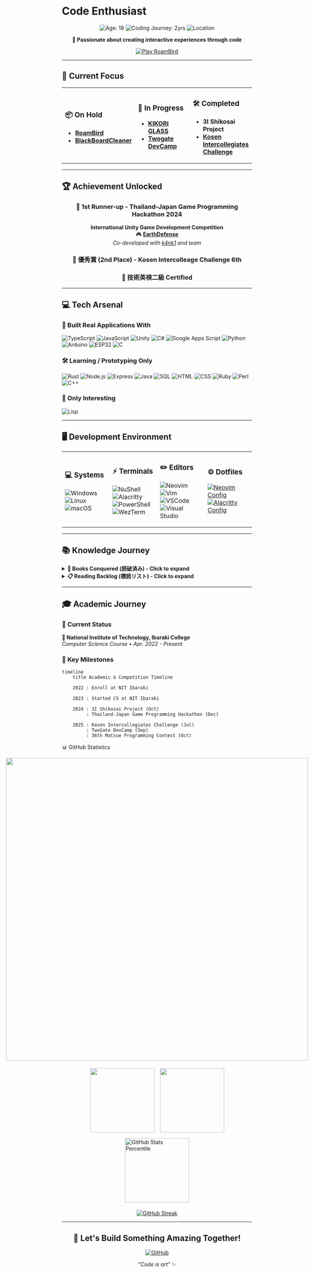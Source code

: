 # Code Enthusiast

<div align="center">
  
![Age: 18](https://img.shields.io/badge/Age-18-ff6b35?style=for-the-badge&logo=birthday-cake&logoColor=white)
![Coding Journey: 2yrs](https://img.shields.io/badge/Coding_Journey-2_Years-00d4aa?style=for-the-badge&logo=code&logoColor=white)
![Location](https://img.shields.io/badge/Location-Japan-e74c3c?style=for-the-badge&logo=map-pin&logoColor=white)

**🚀 Passionate about creating interactive experiences through code**

[![Play RoamBird](https://img.shields.io/badge/🎮_Play_RoamBird-Click_Here-blue?style=for-the-badge&logo=unity)](https://play.unity.com/en/games/dae4eae7-04fb-46ca-8ecd-b6d405c7df6b/roambird)

</div>

---

## 🎯 Current Focus

<table>
<tr>
<td width="33%">

### 📦 On Hold
- **[RoamBird](https://play.unity.com/en/games/dae4eae7-04fb-46ca-8ecd-b6d405c7df6b/roambird)**
- **[BlackBoardCleaner](https://github.com/Tomarun029831/BlackBoardCleaner)**

</td>
<td width="33%">

### 🚧 In Progress
- **[KIKORI GLASS](https://github.com/SpaghettiCode-Union)**
- **[Twogate DevCamp](https://devcamp.twogate.com/2025)**

</td>
<td width="33%">

### 🛠️ Completed
- **3I Shikosai Project**
- **[Kosen Intercollegiates Challenge](https://www.smbcnikko.co.jp/fs/kosen/202503)**

</td>
</tr>
</table>

---

## 🏆 Achievement Unlocked

<div align="center">

### 🥈 1st Runner-up - Thailand-Japan Game Programming Hackathon 2024
**International Unity Game Development Competition**  
🎮 **[EarthDefense](https://play.unity.com/en/games/f29d60f8-c03a-43ed-9983-1281f630518e/earth-defense)**  
*Co-developed with [k4nk1](https://github.com/k4nk1) and team*

### 🥈 優秀賞 (2nd Place) - Kosen Intercolleage Challenge 6th

### 📜 技術英検二級 Certified

</div>

---

## 💻 Tech Arsenal

### 🚀 Built Real Applications With
![TypeScript](https://img.shields.io/badge/TypeScript-3178C6?style=for-the-badge&logo=typescript&logoColor=white)
![JavaScript](https://img.shields.io/badge/JavaScript-F7DF1E?style=for-the-badge&logo=javascript&logoColor=black)
![Unity](https://img.shields.io/badge/Unity-FFFFFF?style=for-the-badge&logo=unity&logoColor=black)
![C#](https://img.shields.io/badge/C%23_Unity-239120?style=for-the-badge&logo=c-sharp&logoColor=white)
![Google Apps Script](https://img.shields.io/badge/Google_Apps_Script-4285F4?style=for-the-badge&logo=google&logoColor=white)
![Python](https://img.shields.io/badge/Python-3776AB?style=for-the-badge&logo=python&logoColor=white)
![Arduino](https://img.shields.io/badge/Arduino-00979D?style=for-the-badge&logo=arduino&logoColor=white)
![ESP32](https://img.shields.io/badge/ESP32-000000?style=for-the-badge&logo=esphome&logoColor=white)
![C](https://img.shields.io/badge/C-A8B9CC?style=for-the-badge&logo=c&logoColor=black)

### 🛠 Learning / Prototyping Only
![Rust](https://img.shields.io/badge/Rust-000000?style=for-the-badge&logo=rust&logoColor=white)
![Node.js](https://img.shields.io/badge/Node.js-339933?style=for-the-badge&logo=node.js&logoColor=white)
![Express](https://img.shields.io/badge/Express-000000?style=for-the-badge&logo=express&logoColor=white)
![Java](https://img.shields.io/badge/Java-ED8B00?style=for-the-badge&logo=java&logoColor=white)
![SQL](https://img.shields.io/badge/SQL-4479A1?style=for-the-badge&logo=postgresql&logoColor=white)
![HTML](https://img.shields.io/badge/HTML5-E34F26?style=for-the-badge&logo=html5&logoColor=white)
![CSS](https://img.shields.io/badge/CSS3-1572B6?style=for-the-badge&logo=css3&logoColor=white)
![Ruby](https://img.shields.io/badge/Ruby-CC342D?style=for-the-badge&logo=ruby&logoColor=white)
![Perl](https://img.shields.io/badge/Perl-39457E?style=for-the-badge&logo=perl&logoColor=white)
![C++](https://img.shields.io/badge/C++-00599C?style=for-the-badge&logo=c%2B%2B&logoColor=white)

### 👀 Only Interesting
![Lisp](https://img.shields.io/badge/Lisp-000000?style=for-the-badge&logo=lisp&logoColor=white)

---

## 🖥️ Development Environment

<table>
<tr>
<td width="25%">

### **💻 Systems**
![Windows](https://img.shields.io/badge/Windows-0078D6?style=for-the-badge&logo=windows&logoColor=white)
![Linux](https://img.shields.io/badge/Linux_WSL-FCC624?style=for-the-badge&logo=linux&logoColor=black)
![macOS](https://img.shields.io/badge/macOS-000000?style=for-the-badge&logo=apple&logoColor=white)

</td>
<td width="25%">

### **⚡ Terminals**
![NuShell](https://img.shields.io/badge/NuShell-4E9A06?style=for-the-badge)
![Alacritty](https://img.shields.io/badge/Alacritty-F46D01?style=for-the-badge)
![PowerShell](https://img.shields.io/badge/PowerShell-5391FE?style=for-the-badge&logo=powershell&logoColor=white)
![WezTerm](https://img.shields.io/badge/WezTerm-4A90E2?style=for-the-badge)

</td>
<td width="25%">

### **✏️ Editors**
![Neovim](https://img.shields.io/badge/Neovim-57A143?style=for-the-badge&logo=neovim&logoColor=white)
![Vim](https://img.shields.io/badge/Vim-019733?style=for-the-badge&logo=vim&logoColor=white)
![VSCode](https://img.shields.io/badge/VSCode-007ACC?style=for-the-badge&logo=visualstudiocode&logoColor=white)
![Visual Studio](https://img.shields.io/badge/Visual_Studio-5C2D91?style=for-the-badge&logo=visualstudio&logoColor=white)

</td>
<td width="25%">

### **⚙️ Dotfiles**
[![Neovim Config](https://img.shields.io/badge/Neovim-Config-57A143?style=for-the-badge&logo=neovim&logoColor=white)](https://github.com/Tomarun029831/NeovimSettings)
[![Alacritty Config](https://img.shields.io/badge/Alacritty-Config-F46D01?style=for-the-badge)](https://github.com/Tomarun029831/AlacrittySettings)

</td>
</tr>
</table>

---

## 📚 Knowledge Journey

<details>
<summary><strong>📖 Books Conquered (読破済み) - Click to expand</strong></summary>

### **🎮 Game Development**
- 『ゲームで学ぶJavaScript入門 増補改訂版～ブラウザゲームづくりでHTML＆CSSも身につく！』
- 『Pythonでつくる ゲーム開発 入門講座』
- 『Pythonでつくる ゲーム開発 入門講座 実践編』
- 『Pythonで作って学べる ゲームのアルゴリズム入門』

### **💻 Programming Languages**
- 『確かな力が身につくJavaScript「超」入門 第2版』
- 『1週間でC++の基礎が学べる本 (1週間プログラミング)』
- 『確かな力が身につく C#「超」入門 第3版 (Informatics & IDEA)』
- 『スッキリわかるJava入門』

### **🏗️ Software Engineering**
- 『リーダブルコード』
- 『良いコード／悪いコードで学ぶ設計入門―保守しやすい 成長し続けるコードの書き方』
- 『Java言語で学ぶデザインパターン入門』
- 『達人プログラマー』
- 『テスト駆動開発』

### **🌐 Infrastructure & Database**
- 『図解AWS (Amazon Web Services) の仕組みとサービスがたった1日でよくわかる』
- 『SQL : ゼロからはじめるデータベース操作』
- 『ネットワークはなぜつながるのか』

### **🔧 System Administration**
- 『［試して理解］Linuxのしくみ　―実験と図解で学ぶOS、仮想マシン、コンテナの基礎知識』

</details>

<details>
<summary><strong>📋 Reading Backlog (積読リスト) - Click to expand</strong></summary>

### **🏗️ Advanced Software Engineering**
- 『オブジェクト指向における再利用のためのデザインパターン』
- 『Spring徹底入門 : Spring FrameworkによるJavaアプリケーション開発』
- 『Effective Java』
- 『Clean Code アジャイルソフトウェア達人の技』
- 『Clean Architecture 達人に学ぶソフトウェアの構造と設計』
- 『Good Code, Bad Code ～持続可能な開発のためのソフトウェアエンジニア的思考』

### **💾 Computer Science Fundamentals**
- 『問題解決力を鍛える!アルゴリズムとデータ構造』
- 『コンピュータシステムの理論と実装』
- 『コンピュータの構成と設計 MIPS Edition 第6版 上・下』
- 『ゼロからのOS自作入門』
- 『オペレーティングシステムの仕組み』

### **🌐 Network & Web Development**
- 『マスタリングTCP/IP―入門編―』
- 『体系的に学ぶ 安全なWebアプリケーションの作り方』
- 『Web API: The Good Parts』
- 『Webを支える技術 -HTTP、URI、HTML、そしてREST』
- 『［作って学ぶ］ブラウザのしくみ──HTTP、HTML、CSS、JavaScriptの裏側』

### **🗄️ Database & Data**
- 『達人に学ぶSQL徹底指南書 第2版 初級者で終わりたくないあなたへ』
- 『達人に学ぶDB設計徹底指南書 第2版』
- 『データ指向アプリケーションデザイン ―信頼性、拡張性、保守性の高い分散システム設計の原理』

### **☁️ Cloud & DevOps**
- 『Amazon Web Services』
- 『Docker実践ガイド』
- 『Kubernetes完全ガイド』

### **🧠 Machine Learning**
- 『ゼロから作るDeep Learning』

### **🦀 Modern Languages**
- 『実践Rustプログラミング入門』
- 『Kotlin サーバーサイドプログラミング実践開発』
- 『Javaによる関数型プログラミング ―Java 8ラムダ式とStream』

### **💼 Career & Personal Development**
- 『世界で闘うプログラミング力を鍛える本 ~コーディング面接189問とその解法~』
- 『情熱プログラマー ソフトウェア開発者の幸せな生き方』
- 『冒険の書　AI時代のアンラーニング』

### **🎯 Life Skills**
- 『チェス上達の手引き　第2版』
- 『マンガでわかる最強の株入門 : めざせ「億り人」!』
- 『ニューヨーク流たった5人の「大きな会社」 : 我々の仕事の仕方・考え方』
- 『影響力の武器［新版］：人を動かす七つの原理』
- 『できる人の勉強法 : コミック版』
- 『人は話し方が9割 : 1分で人を動かし、100%好かれる話し方のコツ』
- 『まんがでわかるD・カーネギーの「人を動かす」「道は開ける」』シリーズ (1-3)
- 『ファシリテーション入門』
- 『なぜ僕らは働くのか-君が幸せになるために考えてほしい大切なこと』

</details>

---

## 🎓 Academic Journey

### 📍 **Current Status**
**🏫 National Institute of Technology, Ibaraki College**  
*Computer Science Course • Apr. 2022 - Present*

### 🎯 **Key Milestones**

```mermaid
timeline
    title Academic & Competition Timeline

    2022 : Enroll at NIT Ibaraki
    
    2023 : Started CS at NIT Ibaraki
    
    2024 : 3I Shikosai Project (Oct)
         : Thailand-Japan Game Programming Hackathon (Dec)
    
    2025 : Kosen Intercollegiates Challenge (Jul)
         : TwoGate DevCamp (Sep)
         : 36th Matsue Programming Contest (Oct)
```

📊 GitHub Statistics
<div style="display: flex; flex-direction: column; align-items: center; gap: 20px;">
  <!-- Trophy -->
  <a href="https://github.com/ryo-ma/github-profile-trophy">
    <img width="800" src="https://github-profile-trophy.vercel.app/?username=Tomarun029831&column=10&theme=onestar&no-frame=true" />
  </a>
  <!-- Stats & Top Languages & Percentile -->
  <div style="display: flex; flex-wrap: wrap; justify-content: center; gap: 15px;">
    <img height="170" src="https://github-readme-stats.vercel.app/api?username=Tomarun029831&count_private=true&include_all_commits=true&theme=dark&show_icons=true&border_radius=10" />
    <img height="170" src="https://github-readme-stats.vercel.app/api/top-langs/?username=Tomarun029831&layout=compact&theme=dark&border_radius=10" />
    <img height="170" src="https://github-readme-stats.vercel.app/api?username=Tomarun029831&count_private=true&include_all_commits=true&theme=dark&show_icons=true&border_radius=10&rank_icon=percentile" alt="GitHub Stats Percentile" />
  </div>
  <!-- Streak -->
  <a href="https://git.io/streak-stats">
    <img src="https://streak-stats.demolab.com?user=Tomarun029831&theme=dark&border_radius=10" alt="GitHub Streak" />
  </a>
</div>

---

<div align="center">

## 🌟 Let's Build Something Amazing Together!

[![GitHub](https://img.shields.io/badge/GitHub-Follow-181717?style=for-the-badge&logo=github&logoColor=white)](https://github.com/Tomarun029831)

*"Code is art"* ✨

</div>
